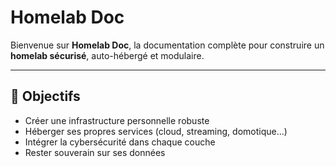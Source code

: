 # Homelab Doc

Bienvenue sur **Homelab Doc**, la documentation complète pour construire un **homelab sécurisé**, auto-hébergé et modulaire.

---

## 🧠 Objectifs

- Créer une infrastructure personnelle robuste
- Héberger ses propres services (cloud, streaming, domotique…)
- Intégrer la cybersécurité dans chaque couche
- Rester souverain sur ses données

